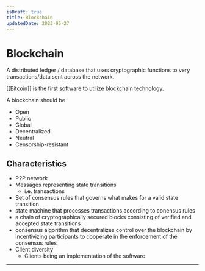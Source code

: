 ```yaml
---
isDraft: true
title: Blockchain
updatedDate: 2023-05-27
---
```


# Blockchain
A distributed ledger / database that uses cryptographic functions to very transactions/data sent across the network.


[[Bitcoin]] is the first software to utilize blockchain technology. 


A blockchain should be
- Open
- Public
- Global
- Decentralized
- Neutral
- Censorship-resistant


## Characteristics
- P2P network
- Messages representing state transitions
	- i.e. transactions
- Set of consensus rules that governs what makes for a valid state transition
- state machine that processes transactions according to conensus rules
- a chain of cryptographically secured blocks consisting of verified and accepted state transitions
- consensus algorithm that decentralizes control over the blockchain by incentivizing participants to cooperate in the enforcement of the consensus rules
- Client diversity
	- Clients being an implementation of the software


---
